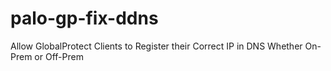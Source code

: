 # palo-gp-fix-ddns
Allow GlobalProtect Clients to Register their Correct IP in DNS Whether On-Prem or Off-Prem
